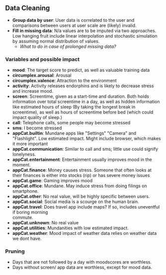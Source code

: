 ## Data Cleaning
- **Group data by user**: User data is correlated to the user and comparisons between users at user scale are (likely) invalid.
- **Fill in missing data**: N/a values are to be imputed via two approaches. Low hanging fruit include linear interpolation and stochastic simulation by assuming normal distribution of values. 
    - *What to do in case of prolonged missing data?* 

### Variables and possible impact
- **mood**: The target score to predict, as well as valuable training data
- **circumplex.arousal**: Arousal
- **circumplex.valence**: Attraction to the environment
- **activity**: Activity releases endorphins and is likely to decrease stress and increase mood.
- **screen**: Screentime, given as a start-time and duration. Both holds information over
              total screentime in a day, as well as hidden information like estimated hours of 
              sleep (By taking the longest break in screentime), as well as hours of screentime
              before bed (which could impact quality of sleep.)
- **call**: Telephone calls, some people may become stressed
- **sms**: I become stressed
- **appCat.builtin**: Mundane apps like "Settings" "Camera" and "Flashlight". Low estimated 
                      impact. Might include browser, which makes it more important
- **appCat.communication**: Similar to call and sms; little use could signify lonelyness.
- **appCat.entertainment**: Entertainment usually improves mood in the moment. 
- **appCat.finance**: Money causes stress. Someone that often looks at their finances is either
                      into stocks (rip) or has severe money issues
- **appCat.game**: Gaming improves mood
- **appCat.office**: Mundane. May induce stress from doing filings on smartphone.
- **appCat.other**: No real value, will be highly specific between users.
- **appCat.social**: Social media is a scourge on the human brain.
- **appCat.travel**: Does travel app include maps? If so, includes uneventful if boring morning  
                     commute.
- **appCat.unknown**: No real value
- **appCat.utilities**: Mundanities with low estimated impact.
- **appCat.weather**: Mood impact of weather data relies on weather data we dont have.

### Pruning
- Days that are not followed by a day with moodscores are worthless.
- Days without screen/ app data are worthless, except for mood data.
